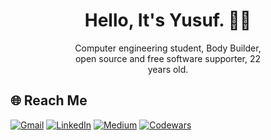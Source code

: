 <h1 align="center">Hello, It's Yusuf. 👋🏻</h1>
<p style="margin-left: 20%; margin-right: 20%" align="center">Computer engineering student, Body Builder, open source and free software supporter, 22 years old.
</p>

## 🌐 Reach Me

 
[![Gmail](https://img.shields.io/badge/gmail-D14836?style=for-the-badge&logo=gmail&logoColor=white)](mailto:yusufkaraasln@gmail.com)
[![LinkedIn](https://img.shields.io/badge/LinkedIn-%230077B5.svg?logo=linkedin&logoColor=white&style=for-the-badge)](https://www.linkedin.com/in/yusuf-karaaslan-27794a1a9/)
[![Medium](https://img.shields.io/badge/-Medium-white?style=for-the-badge&logo=Medium&logoColor=000)](https://www.medium.com/@yusufkaraasln)
[![Codewars](https://img.shields.io/badge/-Codewars-B1361E?style=for-the-badge&logo=Codewars&logoColor=000)](https://www.codewars.com/users/yusufkaraasln)


